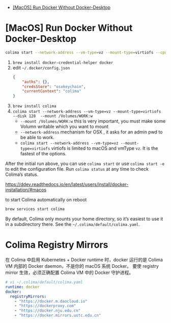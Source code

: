 [](...menustart)

- [\[MacOS\] Run Docker Without Docker-Desktop](#bc00c0499363e10c195a32b09f289cf6)

[](...menuend)


<h2 id="bc00c0499363e10c195a32b09f289cf6"></h2>

# [MacOS] Run Docker Without Docker-Desktop

```bash
colima start --network-address --vm-type=vz --mount-type=virtiofs --cpu 2 --memory 4 --disk 64 --mount /Volumes/WORK:w --mount /Volumes/eWORK:w
```

1. `brew install docker-credential-helper docker`
2. edit `~/.docker/config.json`
    ```json
    {
        "auths": {},
        "credsStore": "osxkeychain",
        "currentContext": "colima"
    }
    ```
3. `brew install colima`
4. `colima start --network-address --vm-type=vz --mount-type=virtiofs  --disk 128  --mount /Volumes/WORK:w`
    - `--mount /Volumes/WORK:w` this is very important, you must make some Volumn writable which you want to mount 
    - `--network-address` mechanism for OSX , it asks for an admin pwd to be able to work.
    - `colima start --network-address --vm-type=vz --mount-type=virtiofs`  virtiofs is limited to macOS and vmType `vz`. It is the fastest of the options.

After the initial run above, you can use `colima start` or use `colima start -e` to edit the configuration file. Run `colima status` at any time to check Colima’s status.

https://ddev.readthedocs.io/en/latest/users/install/docker-installation/#macos

to start Colima automatically on reboot

```bash
brew services start colima
```

By default, Colima only mounts your home directory, so it’s easiest to use it in a subdirectory there. See the `~/.colima/default/colima.yaml`.

# Colima Registry Mirrors

在 Colima 中启用 Kubernetes + Docker runtime 时，docker 运行的是 Colima VM 内部的 Docker daemon，不是你的 macOS 系统 Docker。
要使 registry mirror 生效，必须正确配置 Colima VM 中的 Docker 守护进程。


```yaml
# vi ~/.colima/default/colima.yaml
runtime: docker
docker:
  registryMirrors:
    - "https://docker.m.daocloud.io"
    - "https://dockerproxy.com"
    - "https://docker.nju.edu.cn"
    - "https://docker.mirrors.ustc.edu.cn"
```

